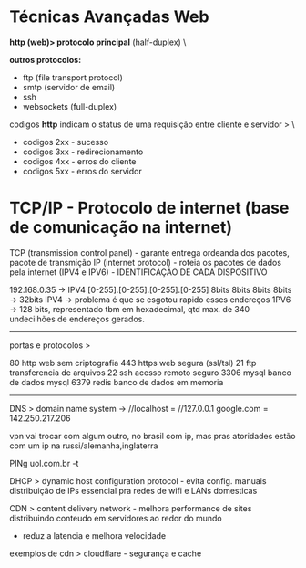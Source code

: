 # Técnicas Avançadas Web

**http (web)> protocolo principal**  (half-duplex) \

**outros protocolos:** 
-	ftp (file transport protocol)
-	smtp (servidor de email)
-	ssh
-   websockets (full-duplex)

codigos **http** indicam o status de uma requisição entre cliente e servidor > \

-   codigos 2xx - sucesso
-   codigos 3xx - redirecionamento
-   codigos 4xx - erros do cliente
-   codigos 5xx - erros do servidor

# TCP/IP - Protocolo de internet (base de comunicação na internet)

TCP (transmission control panel)  - garante entrega ordeanda dos pacotes, pacote de transmição
IP (internet protocol) - roteia os pacotes de dados pela internet (IPV4 e IPV6) - IDENTIFICAÇÃO DE CADA DISPOSITIVO

192.168.0.35 -> IPV4 [0-255].[0-255].[0-255].[0-255]
	                 8bits   8bits   8bits   8bits -> 32bits
IPV4 -> problema é que se esgotou rapido esses endereços
1PV6 -> 128 bits, representado tbm em hexadecimal, qtd max. de 340 undecilhões de endereços gerados.

****************************************************

portas e protocolos > 

80	http	web sem criptografia
443	https	web segura (ssl/tsl)
21	ftp	transferencia de arquivos
22	ssh	acesso remoto seguro
3306	mysql	banco de dados mysql
6379	redis	banco de dados em memoria

****************************************************

DNS > domain name system -> //localhost = //127.0.0.1
		google.com = 142.250.217.206

vpn vai trocar com algum outro, no brasil com ip, mas pras atoridades estão com um ip na russi/alemanha,inglaterra  
		
PINg uol.com.br -t

DHCP > dynamic host configuration protocol - evita config. manuais
	distribuição de IPs
	essencial pra redes de wifi e LANs domesticas
	
CDN > content delivery network - melhora performance de sites distribuindo conteudo em servidores ao redor do mundo
- reduz a latencia e melhora velocidade

exemplos de cdn > cloudflare - segurança e cache

